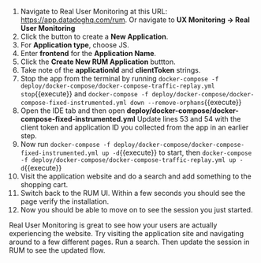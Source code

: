 1.  Navigate to Real User Monitoring at this URL: https://app.datadoghq.com/rum. Or navigate to **UX Monitoring -> Real User Monitoring**
2.  Click the button to create a **New Application**.
3.  For **Application type**, choose JS.
4.  Enter **frontend** for the **Application Name**.
5.  Click the **Create New RUM Application** buttton. 
6.  Take note of the **applicationId** and **clientToken** strings.
7.  Stop the app from the terminal by running `docker-compose -f deploy/docker-compose/docker-compose-traffic-replay.yml stop`{{execute}} and  `docker-compose -f deploy/docker-compose/docker-compose-fixed-instrumented.yml down --remove-orphans`{{execute}}
8.  Open the IDE tab and then open **deploy/docker-compose/docker-compose-fixed-instrumented.yml** Update lines 53 and 54 with the client token and application ID you collected from the app in an earlier step.
9.  Now run `docker-compose -f deploy/docker-compose/docker-compose-fixed-instrumented.yml up -d`{{execute}} to start, then `docker-compose -f deploy/docker-compose/docker-compose-traffic-replay.yml up -d`{{execute}}
10. Visit the application website and do a search and add something to the shopping cart. 
11. Switch back to the RUM UI. Within a few seconds you should see the page verify the installation. 
12. Now you should be able to move on to see the session you just started. 

Real User Monitoring is great to see how your users are actually experiencing the website. Try visiting the application site and navigating around to a few different pages. Run a search. Then update the session in RUM to see the updated flow. 